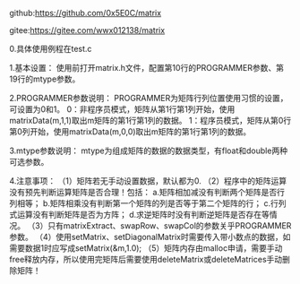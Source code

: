 github:https://github.com/0x5E0C/matrix

gitee:https://gitee.com/wwx012138/matrix


0.具体使用例程在test.c

1.基本设置：
使用前打开matrix.h文件，配置第10行的PROGRAMMER参数、第19行的mtype参数。

2.PROGRAMMER参数说明：
PROGRAMMER为矩阵行列位置使用习惯的设置，可设置为0和1。
0：非程序员模式，矩阵从第1行第1列开始，使用matrixData(m,1,1)取出m矩阵的第1行第1列的数据。
1：程序员模式，矩阵从第0行第0列开始，使用matrixData(m,0,0)取出m矩阵的第1行第1列的数据。

3.mtype参数说明：
mtype为组成矩阵的数据的数据类型，有float和double两种可选参数。

4.注意事项：
（1）矩阵若无手动设置数据，默认都为0.
（2）程序中的矩阵运算没有预先判断运算矩阵是否合理！包括：
	a.矩阵相加减没有判断两个矩阵是否行列相等；
	b.矩阵相乘没有判断第一个矩阵的列是否等于第二个矩阵的行；
	c.行列式运算没有判断矩阵是否为方阵；
	d.求逆矩阵时没有判断逆矩阵是否存在等情况。
（3）只有matrixExtract、swapRow、swapCol的参数关乎PROGRAMMER参数。
（4）使用setMatrix、setDiagonalMatrix时需要传入带小数点的数据，如需要数据1时应写成setMatrix(&m,1.0);
（5）矩阵内存由malloc申请，需要手动free释放内存，所以使用完矩阵后需要使用deleteMatrix或deleteMatrices手动删除矩阵！
